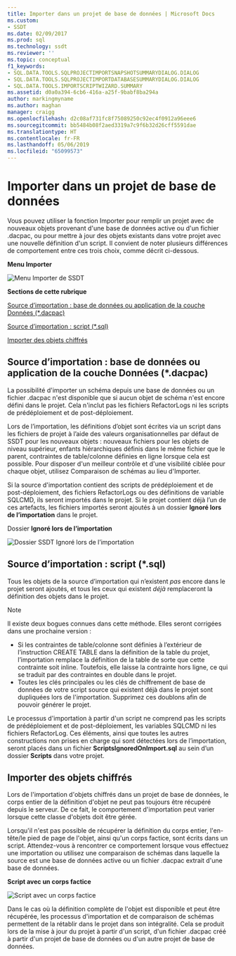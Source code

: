 ```yaml
---
title: Importer dans un projet de base de données | Microsoft Docs
ms.custom:
- SSDT
ms.date: 02/09/2017
ms.prod: sql
ms.technology: ssdt
ms.reviewer: ''
ms.topic: conceptual
f1_keywords:
- SQL.DATA.TOOLS.SQLPROJECTIMPORTSNAPSHOTSUMMARYDIALOG.DIALOG
- SQL.DATA.TOOLS.SQLPROJECTIMPORTDATABASESUMMARYDIALOG.DIALOG
- SQL.DATA.TOOLS.IMPORTSCRIPTWIZARD.SUMMARY
ms.assetid: d0a0a394-6cb6-416a-a25f-9babf8ba294a
author: markingmyname
ms.author: maghan
manager: craigg
ms.openlocfilehash: d2c08af731fc8f75089250c92ec4f0912a96eee6
ms.sourcegitcommit: bb5484b08f2aed3319a7c9f6b32d26cff5591dae
ms.translationtype: HT
ms.contentlocale: fr-FR
ms.lasthandoff: 05/06/2019
ms.locfileid: "65099573"
---
```

# <a name="import-into-a-database-project"></a>Importer dans un projet de base de données
Vous pouvez utiliser la fonction Importer pour remplir un projet avec de nouveaux objets provenant d'une base de données active ou d'un fichier .dacpac, ou pour mettre à jour des objets existants dans votre projet avec une nouvelle définition d'un script. Il convient de noter plusieurs différences de comportement entre ces trois choix, comme décrit ci-dessous.  
  
**Menu Importer**  
  
![Menu Importer de SSDT](../ssdt/media/ssdt-import.gif "Menu Importer de SSDT")  
  
**Sections de cette rubrique**  
  
[Source d’importation : base de données ou application de la couche Données (*.dacpac)](#bkmk_import_source_db)  
  
[Source d’importation : script (*.sql)](#bkmk_import_source_script)  
  
[Importer des objets chiffrés](#bkmk_import_encrypted)  
  
## <a name="bkmk_import_source_db"></a>Source d’importation : base de données ou application de la couche Données (*.dacpac)  
La possibilité d'importer un schéma depuis une base de données ou un fichier .dacpac n'est disponible que si aucun objet de schéma n'est encore défini dans le projet. Cela n'inclut pas les fichiers RefactorLogs ni les scripts de prédéploiement et de post-déploiement.  
  
Lors de l’importation, les définitions d’objet sont écrites via un script dans les fichiers de projet à l’aide des valeurs organisationnelles par défaut de SSDT pour les nouveaux objets : nouveaux fichiers pour les objets de niveau supérieur, enfants hiérarchiques définis dans le même fichier que le parent, contraintes de table/colonne définies en ligne lorsque cela est possible. Pour disposer d'un meilleur contrôle et d'une visibilité ciblée pour chaque objet, utilisez Comparaison de schémas au lieu d'Importer.  
  
Si la source d'importation contient des scripts de prédéploiement et de post-déploiement, des fichiers RefactorLogs ou des définitions de variable SQLCMD, ils seront importés dans le projet. Si le projet contient déjà l’un de ces artefacts, les fichiers importés seront ajoutés à un dossier **Ignoré lors de l’importation** dans le projet.  
  
Dossier **Ignoré lors de l’importation**  
  
![Dossier SSDT Ignoré lors de l’importation](../ssdt/media/ssdt-ignoredonimport.gif "Dossier SSDT Ignoré lors de l’importation")  
  
## <a name="bkmk_import_source_script"></a>Source d’importation : script (*.sql)  
Tous les objets de la source d’importation qui n’existent *pas* encore dans le projet seront ajoutés, et tous les ceux qui existent *déjà* remplaceront la définition des objets dans le projet.  
  
> [!NOTE]  
> Il existe deux bogues connues dans cette méthode. Elles seront corrigées dans une prochaine version :  
>   
> -   Si les contraintes de table/colonne sont définies à l’extérieur de l’instruction CREATE TABLE dans la définition de la table du projet, l’importation remplace la définition de la table de sorte que cette contrainte soit inline. Toutefois, elle laisse la contrainte hors ligne, ce qui se traduit par des contraintes en double dans le projet.  
> -   Toutes les clés principales ou les clés de chiffrement de base de données de votre script source qui existent déjà dans le projet sont dupliquées lors de l'importation. Supprimez ces doublons afin de pouvoir générer le projet.  
  
Le processus d'importation à partir d'un script ne comprend pas les scripts de prédéploiement et de post-déploiement, les variables SQLCMD ni les fichiers RefactorLog. Ces éléments, ainsi que toutes les autres constructions non prises en charge qui sont détectées lors de l’importation, seront placés dans un fichier **ScriptsIgnoredOnImport.sql** au sein d’un dossier **Scripts** dans votre projet.  
  
 
## <a name="bkmk_import_encrypted"></a>Importer des objets chiffrés  
Lors de l'importation d'objets chiffrés dans un projet de base de données, le corps entier de la définition d'objet ne peut pas toujours être récupéré depuis le serveur. De ce fait, le comportement d'importation peut varier lorsque cette classe d'objets doit être gérée.  
  
Lorsqu'il n'est pas possible de récupérer la définition du corps entier, l'en-tête/le pied de page de l'objet, ainsi qu'un corps factice, sont écrits dans un script. Attendez-vous à rencontrer ce comportement lorsque vous effectuez une importation ou utilisez une comparaison de schémas dans laquelle la source est une base de données active ou un fichier .dacpac extrait d'une base de données.  
  
**Script avec un corps factice**  
  
![Script avec un corps factice](../ssdt/media/ssdt-procwithencryption.gif "Script avec un corps factice")  
  
Dans le cas où la définition complète de l'objet est disponible et peut être récupérée, les processus d'importation et de comparaison de schémas permettent de la rétablir dans le projet dans son intégralité. Cela se produit lors de la mise à jour du projet à partir d'un script, d'un fichier .dacpac créé à partir d'un projet de base de données ou d'un autre projet de base de données.  
  
